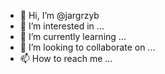 - 👋 Hi, I’m @jargrzyb
- 👀 I’m interested in ...
- 🌱 I’m currently learning ...
- 💞️ I’m looking to collaborate on ...
- 📫 How to reach me ...

<!---
jargrzyb/jargrzyb is a ✨ special ✨ repository because its `README.md` (this file) appears on your GitHub profile.
You can click the Preview link to take a look at your changes.
--->
